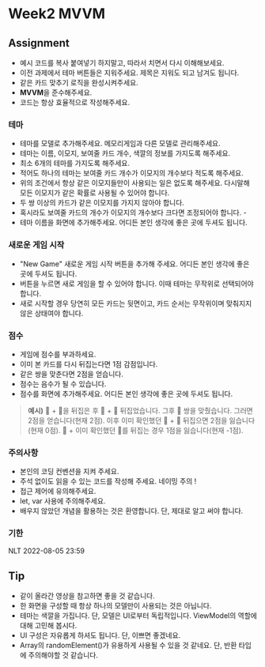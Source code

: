 # Week2 MVVM

## Assignment

- 예시 코드를 복사 붙여넣기 하지말고, 따라서 치면서 다시 이해해보세요.
- 이전 과제에서 테마 버튼들은 지워주세요. 제목은 지워도 되고 남겨도 됩니다.
- 같은 카드 맞추기 로직을 완성시켜주세요.
- **MVVM**을 준수해주세요.
- 코드는 항상 효율적으로 작성해주세요.


### 테마

- 테마를 모델로 추가해주세요. 메모리게임과 다른 모델로 관리해주세요.
- 테마는 이름, 이모지, 보여줄 카드 개수, 색깔의 정보를 가지도록 해주세요.
- 최소 6개의 테마를 가지도록 해주세요.
- 적어도 하나의 테마는 보여줄 카드 개수가 이모지의 개수보다 적도록 해주세요.
- 위의 조건에서 항상 같은 이모지들만이 사용되는 일은 없도록 해주세요. 다시말해 모든 이모지가 같은 확률로 사용될 수 있어야 합니다.
- 두 쌍 이상의 카드가 같은 이모지를 가지지 않아야 합니다.
- 혹시라도 보여줄 카드의 개수가 이모지의 개수보다 크다면 조정되어야 합니다. - 
- 테마 이름을 화면에 추가해주세요. 어디든 본인 생각에 좋은 곳에 두셔도 됩니다.


### 새로운 게임 시작

- "New Game" 새로운 게임 시작 버튼을 추가해 주세요. 어디든 본인 생각에 좋은 곳에 두셔도 됩니다.
- 버튼을 누르면 새로 게임을 할 수 있어야 합니다. 이때 테마는 무작위로 선택되어야 합니다.
- 새로 시작할 경우 당연히 모든 카드는 뒷면이고, 카드 순서는 무작위이며 맞춰지지 않은 상태여야 합니다.


### 점수

- 게임에 점수를 부과하세요.
- 이미 본 카드를 다시 뒤집는다면 1점 감점입니다.
- 같은 쌍을 맞춘다면 2점을 얻습니다.
- 점수는 음수가 될 수 있습니다.
- 점수를 화면에 추가해주세요. 어디든 본인 생각에 좋은 곳에 두셔도 됩니다.

> **예시)**
> 🐧 + 👻을 뒤집은 후 🐼 + 🏀 뒤집었습니다. 그후 👻 쌍을 맞췄습니다. 그러면 2점을 얻습니다(현재 2점).
> 이후 이미 확인했던 🐧 + 🏀 뒤집으면 2점을 잃습니다(현재 0점). 🐤 + 이미 확인했던 🐼를 뒤집는 경우 1점을 잃습니다(현재 -1점).


### **주의사항**

- 본인의 코딩 컨벤션을 지켜 주세요.
- 주석 없이도 읽을 수 있는 코드를 작성해 주세요. 네이밍 주의 !
- 접근 제어에 유의해주세요.
- let, var 사용에 주의해주세요.
- 배우지 않았던 개념을 활용하는 것은 환영합니다. 단, 제대로 알고 써야 합니다.


### 기한

NLT 2022-08-05 23:59


## Tip

- 같이 올라간 영상을 참고하면 좋을 것 같습니다.
- 한 화면을 구성할 때 항상 하나의 모델만이 사용되는 것은 아닙니다.
- 테마는 색깔을 가집니다. 단, 모델은 UI로부터 독립적입니다. ViewModel의 역할에 대해 고민해 봅시다.
- UI 구성은 자유롭게 하셔도 됩니다. 단, 이쁘면 좋겠네요.
- Array의 randomElement()가 유용하게 사용될 수 있을 것 같네요. 단, 반환 타입에 주의해야할 것 같습니다.
